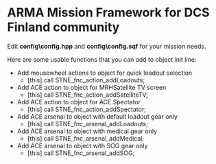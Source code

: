 # ARMA Mission Framework for DCS Finland community

Edit **config\config.hpp** and **config\config.sqf** for your mission needs.

Here are some usable functions that you can add to object init line:

- Add mousewheel actions to object for quick loadout selection
  - [this] call STNE_fnc_action_addLoadouts;
- Add ACE action to object for MRHSatellite TV screen
  - [this] call STNE_fnc_action_addSatelliteTV;
- Add ACE action to object for ACE Spectator
  - [this] call STNE_fnc_action_addSpectator;
- Add ACE arsenal to object with default loadout gear only
  - [this] call STNE_fnc_arsenal_addLoadouts;
- Add ACE arsenal to object with medical gear only
  - [this] call STNE_fnc_arsenal_addMedical;
- Add ACE arsenal to object with SOG gear only
  - [this] call STNE_fnc_arsenal_addSOG;
